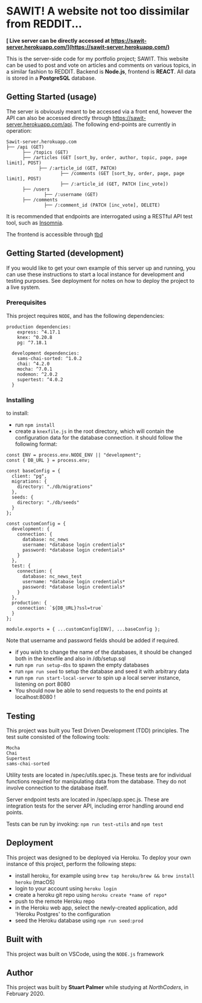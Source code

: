 # **SAWIT!** A website not too dissimilar from REDDIT...

**[ Live server can be directly accessed at https://sawit-server.herokuapp.com/](https://sawit-server.herokuapp.com/)**

This is the server-side code for my portfolio project; SAWIT. This website can be used to post and vote on articles and comments on various topics, in a similar fashion to REDDIT. Backend is **Node.js**, frontend is **REACT**. All data is stored in a **PostgreSQL** database.

## Getting Started (usage)

The server is obviously meant to be accessed via a front end, however the API can also be accessed directly through https://sawit-server.herokuapp.com/api. The following end-points are currently in operation:

```
Sawit-server.herokuapp.com
├── /api (GET)
      ├── /topics (GET)
      ├── /articles (GET [sort_by, order, author, topic, page, page limit], POST)
            ├── /:article_id (GET, PATCH)
                    ├── /comments (GET [sort_by, order, page, page limit], POST)
                    ├── /:article_id (GET, PATCH [inc_vote])
      ├── /users
              ├── /:username (GET)
      ├── /comments
              ├── /:comment_id (PATCH [inc_vote], DELETE)

```

It is recommended that endpoints are interrogated using a RESTful API test tool, such as [Insomnia](insomnia.rest).

The frontend is accessible through [tbd]()

## Getting Started (development)

If you would like to get your own example of this server up and running, you can use these instructions to start a local instance for development and testing purposes. See deployment for notes on how to deploy the project to a live system.

### Prerequisites

This project requires `NODE`, and has the following dependencies:

```
production dependencies:
    express: ^4.17.1
    knex: ^0.20.8
    pg: ^7.18.1

  development dependencies:
    sams-chai-sorted: ^1.0.2
    chai: ^4.2.0
    mocha: ^7.0.1
    nodemon: ^2.0.2
    supertest: ^4.0.2
  }
```

### Installing

to install:

- run `npm install`
- create a `knexfile.js` in the root directory, which will contain the configuration data for the database connection. it should follow the following format:

```
const ENV = process.env.NODE_ENV || "development";
const { DB_URL } = process.env;

const baseConfig = {
  client: "pg",
  migrations: {
    directory: "./db/migrations"
  },
  seeds: {
    directory: "./db/seeds"
  }
};

const customConfig = {
  development: {
    connection: {
      database: nc_news
      username: *database login credentials*
      password: *database login credentials*
    }
  },
  test: {
    connection: {
      database: nc_news_test
      username: *database login credentials*
      password: *database login credentials*
    }
  },
  production: {
    connection: `${DB_URL}?ssl=true`
  }
};

module.exports = { ...customConfig[ENV], ...baseConfig };
```

Note that username and password fields should be added if required.

- if you wish to change the name of the databases, it should be changed both in the knexfile and also in /db/setup.sql
- run `npm run setup-dbs` to spawn the empty databases
- run `npm run seed` to setup the database and seed it with arbitrary data
- run `npm run start-local-server` to spin up a local server instance, listening on port 8080
- You should now be able to send requests to the end points at localhost:8080 !

## Testing

This project was built you Test Driven Development (TDD) principles. The test suite consisted of the following tools:

```
Mocha
Chai
Supertest
sams-chai-sorted
```

Utility tests are located in /spec/utils.spec.js. These tests are for individual functions required for manipulating data from the database. They do not involve connection to the database itself.

Server endpoint tests are located in /spec/app.spec.js. These are integration tests for the server API, including error handling around end points.

Tests can be run by invoking: `npm run test-utils` and `npm test`

## Deployment

This project was designed to be deployed via Heroku. To deploy your own instance of this project, perform the following steps:

- install heroku, for example using `brew tap heroku/brew && brew install heroku` (macOS)
- login to your account using `heroku login`
- create a heroku git repo using `heroku create *name of repo*`
- push to the remote Heroku repo
- in the Heroku web app, select the newly-created application, add 'Heroku Postgres' to the configuration
- seed the Heroku database using `npm run seed:prod`

## Built with

This project was built on VSCode, using the `NODE.js` framework

## Author

This project was built by **Stuart Palmer** while studying at _NorthCoders_, in February 2020.
